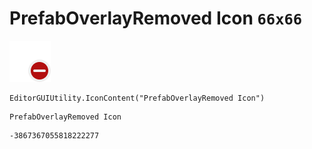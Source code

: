 # PrefabOverlayRemoved Icon `66x66`
<img src="/img/PrefabOverlayRemoved%20Icon.png" width=66 height=66>

``` CSharp
EditorGUIUtility.IconContent("PrefabOverlayRemoved Icon")
```
```
PrefabOverlayRemoved Icon
```
```
-3867367055818222277
```
